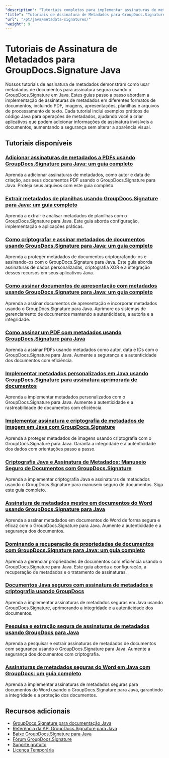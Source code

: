```yaml
---
"description": "Tutoriais completos para implementar assinaturas de metadados ocultos em vários formatos de documentos usando o GroupDocs.Signature para Java."
"title": "Tutoriais de Assinatura de Metadados para GroupDocs.Signature Java"
"url": "/pt/java/metadata-signatures/"
"weight": 9
---
```


# Tutoriais de Assinatura de Metadados para GroupDocs.Signature Java

Nossos tutoriais de assinatura de metadados demonstram como usar metadados de documentos para assinatura segura usando o GroupDocs.Signature em Java. Estes guias passo a passo abordam a implementação de assinaturas de metadados em diferentes formatos de documentos, incluindo PDF, imagens, apresentações, planilhas e arquivos de processamento de texto. Cada tutorial inclui exemplos práticos de código Java para operações de metadados, ajudando você a criar aplicativos que podem adicionar informações de assinatura invisíveis a documentos, aumentando a segurança sem alterar a aparência visual.

## Tutoriais disponíveis

### [Adicionar assinaturas de metadados a PDFs usando GroupDocs.Signature para Java: um guia completo](./groupdocs-signature-java-add-metadata-to-pdfs/)
Aprenda a adicionar assinaturas de metadados, como autor e data de criação, aos seus documentos PDF usando o GroupDocs.Signature para Java. Proteja seus arquivos com este guia completo.

### [Extrair metadados de planilhas usando GroupDocs.Signature para Java: um guia completo](./extract-spreadsheet-metadata-groupdocs-signature-java/)
Aprenda a extrair e analisar metadados de planilhas com o GroupDocs.Signature para Java. Este guia aborda configuração, implementação e aplicações práticas.

### [Como criptografar e assinar metadados de documentos usando GroupDocs.Signature para Java: um guia completo](./encrypt-sign-metadata-groupdocs-java/)
Aprenda a proteger metadados de documentos criptografando-os e assinando-os com o GroupDocs.Signature para Java. Este guia aborda assinaturas de dados personalizadas, criptografia XOR e a integração desses recursos em seus aplicativos Java.

### [Como assinar documentos de apresentação com metadados usando GroupDocs.Signature para Java: um guia completo](./groupdocs-signature-java-sign-presentation-metadata/)
Aprenda a assinar documentos de apresentação e incorporar metadados usando o GroupDocs.Signature para Java. Aprimore os sistemas de gerenciamento de documentos mantendo a autenticidade, a autoria e a integridade.

### [Como assinar um PDF com metadados usando GroupDocs.Signature para Java](./sign-pdf-metadata-groupdocs-signature-java/)
Aprenda a assinar PDFs usando metadados como autor, data e IDs com o GroupDocs.Signature para Java. Aumente a segurança e a autenticidade dos documentos com eficiência.

### [Implementar metadados personalizados em Java usando GroupDocs.Signature para assinatura aprimorada de documentos](./implement-custom-metadata-java-groupdocs-signature/)
Aprenda a implementar metadados personalizados com o GroupDocs.Signature para Java. Aumente a autenticidade e a rastreabilidade de documentos com eficiência.

### [Implementar assinatura e criptografia de metadados de imagem em Java com GroupDocs.Signature](./groupdocs-signature-java-image-metadata-encryption/)
Aprenda a proteger metadados de imagens usando criptografia com o GroupDocs.Signature para Java. Garanta a integridade e a autenticidade dos dados com orientações passo a passo.

### [Criptografia Java e Assinatura de Metadados: Manuseio Seguro de Documentos com GroupDocs.Signature](./java-encryption-metadata-signature-groupdocs-signature/)
Aprenda a implementar criptografia Java e assinaturas de metadados usando o GroupDocs.Signature para manuseio seguro de documentos. Siga este guia completo.

### [Assinatura de metadados mestre em documentos do Word usando GroupDocs.Signature para Java](./master-metadata-signing-word-docs-groupdocs-signature-java/)
Aprenda a assinar metadados em documentos do Word de forma segura e eficaz com o GroupDocs.Signature para Java. Aumente a autenticidade e a segurança dos documentos.

### [Dominando a recuperação de propriedades de documentos com GroupDocs.Signature para Java: um guia completo](./groupdocs-signature-java-document-properties-tutorial/)
Aprenda a gerenciar propriedades de documentos com eficiência usando o GroupDocs.Signature para Java. Este guia aborda a configuração, a recuperação de metadados e o tratamento de assinaturas.

### [Documentos Java seguros com assinatura de metadados e criptografia usando GroupDocs](./java-metadata-signature-encryption-groupdocs/)
Aprenda a implementar assinaturas de metadados seguras em Java usando GroupDocs.Signature, aprimorando a integridade e a autenticidade dos documentos.

### [Pesquisa e extração segura de assinaturas de metadados usando GroupDocs para Java](./groupdocs-signature-secure-metadata-search-java/)
Aprenda a pesquisar e extrair assinaturas de metadados de documentos com segurança usando o GroupDocs.Signature para Java. Aumente a segurança dos documentos com criptografia.

### [Assinaturas de metadados seguras do Word em Java com GroupDocs: um guia completo](./secure-word-metadata-signatures-java-groupdocs/)
Aprenda a implementar assinaturas de metadados seguras para documentos do Word usando o GroupDocs.Signature para Java, garantindo a integridade e a proteção dos documentos.

## Recursos adicionais

- [GroupDocs.Signature para documentação Java](https://docs.groupdocs.com/signature/java/)
- [Referência da API GroupDocs.Signature para Java](https://reference.groupdocs.com/signature/java/)
- [Baixe GroupDocs.Signature para Java](https://releases.groupdocs.com/signature/java/)
- [Fórum GroupDocs.Signature](https://forum.groupdocs.com/c/signature)
- [Suporte gratuito](https://forum.groupdocs.com/)
- [Licença Temporária](https://purchase.groupdocs.com/temporary-license/)